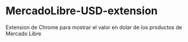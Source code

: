 # MercadoLibre-USD-extension
Extension de Chrome para mostrar el valor en dolar de los productos de Mercado Libre
